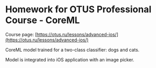 # Homework for OTUS Professional Course - CoreML

Course page: [https://otus.ru/lessons/advanced-ios/](https://otus.ru/lessons/advanced-ios/)

CoreML model trained for a two-class classifier: dogs and cats.

Model is integrated into iOS application with an image picker.
